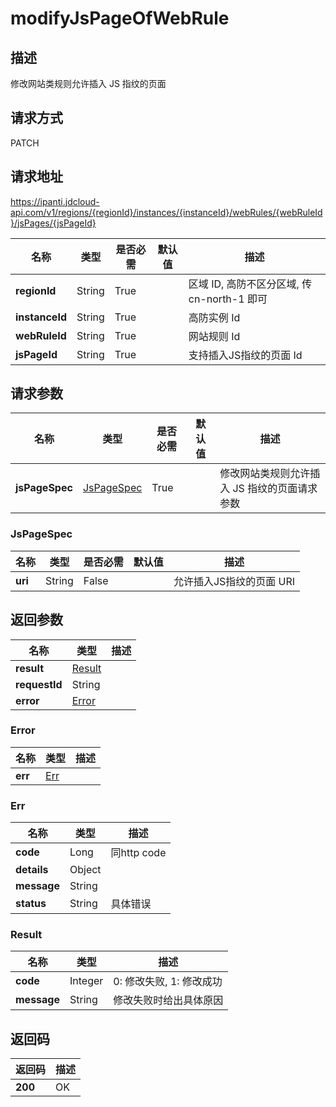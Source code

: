 # modifyJsPageOfWebRule


## 描述
修改网站类规则允许插入 JS 指纹的页面

## 请求方式
PATCH

## 请求地址
https://ipanti.jdcloud-api.com/v1/regions/{regionId}/instances/{instanceId}/webRules/{webRuleId}/jsPages/{jsPageId}

|名称|类型|是否必需|默认值|描述|
|---|---|---|---|---|
|**regionId**|String|True| |区域 ID, 高防不区分区域, 传 cn-north-1 即可|
|**instanceId**|String|True| |高防实例 Id|
|**webRuleId**|String|True| |网站规则 Id|
|**jsPageId**|String|True| |支持插入JS指纹的页面 Id|

## 请求参数
|名称|类型|是否必需|默认值|描述|
|---|---|---|---|---|
|**jsPageSpec**|[JsPageSpec](modifyjspageofwebrule#jspagespec)|True| |修改网站类规则允许插入 JS 指纹的页面请求参数|

### <div id="jspagespec">JsPageSpec</div>
|名称|类型|是否必需|默认值|描述|
|---|---|---|---|---|
|**uri**|String|False| |允许插入JS指纹的页面 URI|

## 返回参数
|名称|类型|描述|
|---|---|---|
|**result**|[Result](modifyjspageofwebrule#result)| |
|**requestId**|String| |
|**error**|[Error](modifyjspageofwebrule#error)| |

### <div id="error">Error</div>
|名称|类型|描述|
|---|---|---|
|**err**|[Err](modifyjspageofwebrule#err)| |
### <div id="err">Err</div>
|名称|类型|描述|
|---|---|---|
|**code**|Long|同http code|
|**details**|Object| |
|**message**|String| |
|**status**|String|具体错误|
### <div id="result">Result</div>
|名称|类型|描述|
|---|---|---|
|**code**|Integer|0: 修改失败, 1: 修改成功|
|**message**|String|修改失败时给出具体原因|

## 返回码
|返回码|描述|
|---|---|
|**200**|OK|
